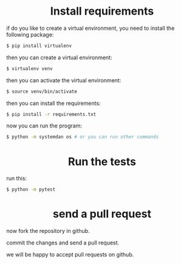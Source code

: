 <h1 align="center">
Install requirements
</h1>

if do you like to create a virtual environment, you need to install the following package:

```bash
$ pip install virtualenv
```

then you can create a virtual environment:

```bash
$ virtualenv venv
```

then you can activate the virtual environment:

```bash
$ source venv/bin/activate
```

then you can install the requirements:

```bash
$ pip install -r requirements.txt
```

now you can run the program:

```bash
$ python -m systemdan os # or you can run other commands
```

<h1 align="center">
Run the tests
</h1>

run this:
    
```bash
$ python -m pytest
```

<h1 align="center">
send a pull request
</h1>

now fork the repository in github.

commit the changes and send a pull request.

we will be happy to accept pull requests on github.
